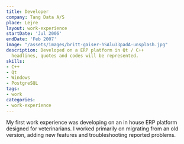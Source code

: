 ```yaml
---
title: Developer
company: Tang Data A/S
place: Lejre
layout: work-experience
startDate: 'Jul 2006'
endDate: 'Feb 2007'
image: "/assets/images/britt-gaiser-hSAlu33padA-unsplash.jpg"
description: Developed on a ERP platform in Qt / C++
  headlines, quotes and codes will be represented.
skills:
- C++
- Qt
- Windows
- PostgreSQL
tags:
- work
categories:
- work-experience
---
```


My first work experience was developing on an in house ERP platform designed for veterinarians. I worked primarily on migrating from an old version, adding new features and troubleshooting reported problems.
